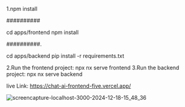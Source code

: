 1.npm install

##########

cd apps/frontend
npm install


##########.

cd apps/backend
pip install -r requirements.txt

2.Run the frontend project:
 npx nx serve frontend
3.Run the backend project:
 npx nx serve backend

live Link: https://chat-ai-frontend-five.vercel.app/


 
![screencapture-localhost-3000-2024-12-18-15_48_36](https://github.com/user-attachments/assets/7da13560-15c7-49e7-8905-f01e12bcaf47)
